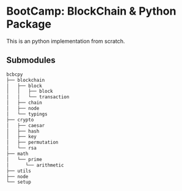 # BootCamp: BlockChain & Python Package

This is an python implementation from scratch.

## Submodules

```sh
bcbcpy
├── blockchain
│   ├── block
│   │   ├── block
│   │   └── transaction
│   ├── chain
│   ├── node
│   └── typings
├── crypto
│   ├── caesar
│   ├── hash
│   ├── key
│   ├── permutation
│   └── rsa
├── math
│   └── prime
│      └── arithmetic
├── utils
├── node
└── setup
```
